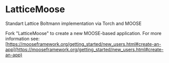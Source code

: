 LatticeMoose
=====

Standart Lattice Boltmann implementation via Torch and MOOSE

Fork "LatticeMoose" to create a new MOOSE-based application.
For more information see: [https://mooseframework.org/getting_started/new_users.html#create-an-app](https://mooseframework.org/getting_started/new_users.html#create-an-app)

